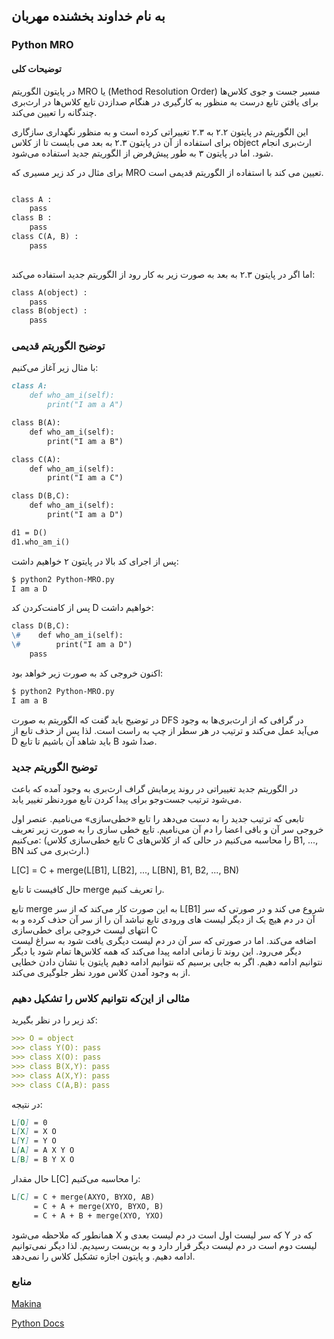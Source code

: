 ## به نام خداوند بخشنده مهربان

### Python MRO
#### توضیحات کلی
در پایتون الگوریتم
MRO 
 یا 
(Method Resolution Order)
مسیر جست و جوی کلاس‌ها برای یافتن تابع درست به منظور به کارگیری در هنگام صدازدن تابع کلاس‌ها در ارث‌بری چندگانه را تعیین می‌کند.

این الگوریتم در پایتون ۲.۲ به ۲.۳ تغییراتی کرده است و به منظور نگهداری سازگاری برای استفاده از آن در پایتون ۲.۳ به بعد می بایست تا از کلاس
object 
ارث‌بری انجام شود. اما در پایتون ۳ به طور پیش‌فرض از الگوریتم جدید استفاده می‌شود.

برای مثال در کد زیر مسیری که
MRO 
تعیین می کند با استفاده از الگوریتم قدیمی
است.

```markdown

class A :
    pass
class B :
    pass
class C(A, B) :
    pass
    
```
اما اگر در پایتون ۲.۳ به بعد به صورت زیر به کار رود از الگوریتم جدید استفاده می‌کند:
```markdown
class A(object) :
    pass
class B(object) :
    pass
```

### توضیح الگوریتم قدیمی
با مثال زیر آغاز می‌کنیم:
```markdown
class A:
    def who_am_i(self):
        print("I am a A")

class B(A):
    def who_am_i(self):
        print("I am a B")

class C(A):
    def who_am_i(self):
        print("I am a C")

class D(B,C):
    def who_am_i(self):
        print("I am a D")

d1 = D()
d1.who_am_i()
```
پس از اجرای کد بالا در پایتون ۲ خواهیم داشت:

```markdown
$ python2 Python-MRO.py  
I am a D
```
پس از کامنت‌کردن کد 
D خواهیم داشت:

```markdown
class D(B,C):
\#    def who_am_i(self):
\#        print("I am a D")
    pass
```

اکنون خروجی کد به صورت زیر خواهد بود:

```markdown
$ python2 Python-MRO.py  
I am a B
```

در توضیح باید گفت که الگوریتم به صورت 
DFS
در گرافی که از ارث‌بری‌ها به وجود می‌آید عمل می‌کند و ترتیب در هر سطر از چپ به راست است.
لذا پس از حذف تابع از 
D
باید شاهد آن باشیم تا تابع 
B
صدا شود.

### توضیح الگوریتم جدید
در الگوریتم جدید تغییراتی در روند پرمایش گراف ارث‌بری به وجود آمده که باعث می‌شود ترتیب جست‌وجو برای پیدا کردن تابع موردنظر تغییر یابد.

تابعی که ترتیب جدید را به دست می‌دهد را تابع «خطی‌سازی» می‌نامیم. عنصر اول خروجی سر آن و باقی اعضا را دم آن می‌نامیم. تایع خطی سازی را به صورت زیر تعریف می‌کنیم:
(تابع خطی‌سازی کلاس
C 
را محاسبه می‌کنیم در حالی که از کلاس‌های 
B1, ..., BN
ارث‌بری می کند.)

L[C] = C + merge(L[B1], L[B2], ..., L[BN], B1, B2, ..., BN)

حال کافیست تا تابع 
merge
را تعریف کنیم.

تابع 
merge
به این صورت کار می‌کند که از سر 
L[B1]
شروع می کند و در صورتی که سر آن در دم هیچ یک از دیگر لیست های ورودی تابع نباشد آن را از سر آن حذف  کرده و به انتهای لیست خروجی برای خطی‌سازی 
C  
اضافه می‌کند. اما در صورتی که سر آن در دم لیست دیگری یافت شود به سراغ لیست دیگر می‌رود.
این روند تا زمانی ادامه پیدا می‌کند که همه کلاس‌ها تمام شود یا دیگر نتوانیم ادامه دهیم.
اگر به جایی برسیم که نتوانیم ادامه دهیم پایتون با نشان دادن خطایی از به وجود آمدن کلاس مورد نظر جلوگیری می‌کند.

### مثالی از این‌که نتوانیم کلاس را تشکیل دهیم

کد زیر را در نظر بگیرید:
```markdown
>>> O = object
>>> class Y(O): pass
>>> class X(O): pass
>>> class B(X,Y): pass
>>> class A(X,Y): pass
>>> class C(A,B): pass
```

در نتیجه:
```markdown
L[O] = 0
L[X] = X O
L[Y] = Y O
L[A] = A X Y O
L[B] = B Y X O
```
حال مقدار
L[C]
را محاسبه می‌کنیم:

```markdown
L[C] = C + merge(AXYO, BYXO, AB)
     = C + A + merge(XYO, BYXO, B)
     = C + A + B + merge(XYO, YXO)
```

 همانطور که ملاحظه می‌شود
 X 
 که سر لیست اول است در دم لیست بعدی و 
 Y 
 که در لیست دوم است در دم لیست دیگر قرار دارد و به بن‌بست رسیدیم.
 لذا دیگر نمی‌توانیم ادامه دهیم.
و پایتون اجازه تشکیل کلاس را نمی‌دهد.
### منابع

[Makina](https://makina-corpus.com/blog/metier/2014/python-tutorial-understanding-python-mro-class-search-path)

[Python Docs](https://www.python.org/download/releases/2.3/mro/)

